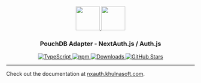 <p align="center">
  <br/>
  <a href="https://nxauth.khulnasoft.com" target="_blank">
    <img height="64px" src="https://nxauth.khulnasoft.com/img/logo-sm.png" />
  </a>
  <a href="https://pouchdb.com" target="_blank">
    <img height="64px" src="https://nxauth.khulnasoft.com/img/adapters/pouchdb.svg"/>
  </a>
  <h3 align="center"><b>PouchDB Adapter</b> - NextAuth.js / Auth.js</a></h3>
  <p align="center" style="align: center;">
    <a href="https://npm.im/@nxauth/pouchdb-adapter">
      <img src="https://img.shields.io/badge/TypeScript-blue?style=flat-square" alt="TypeScript" />
    </a>
    <a href="https://npm.im/@nxauth/pouchdb-adapter">
      <img alt="npm" src="https://img.shields.io/npm/v/@nxauth/pouchdb-adapter?color=green&label=@nxauth/pouchdb-adapter&style=flat-square">
    </a>
    <a href="https://www.npmtrends.com/@nxauth/pouchdb-adapter">
      <img src="https://img.shields.io/npm/dm/@nxauth/pouchdb-adapter?label=%20downloads&style=flat-square" alt="Downloads" />
    </a>
    <a href="https://github.com/khulnasoft/nxauth/stargazers">
      <img src="https://img.shields.io/github/stars/khulnasoft/nxauth?style=flat-square" alt="GitHub Stars" />
    </a>
  </p>
</p>

---

Check out the documentation at [nxauth.khulnasoft.com](https://nxauth.khulnasoft.com/reference/adapter/pouchdb).
